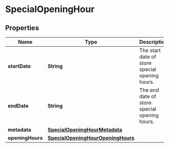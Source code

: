 

# SpecialOpeningHour


## Properties

| Name | Type | Description | Notes |
|------------ | ------------- | ------------- | -------------|
|**startDate** | **String** | The start date of store special opening hours. |  [optional] |
|**endDate** | **String** | The end date of store special opening hours. |  [optional] |
|**metadata** | [**SpecialOpeningHourMetadata**](SpecialOpeningHourMetadata.md) |  |  [optional] |
|**openingHours** | [**SpecialOpeningHourOpeningHours**](SpecialOpeningHourOpeningHours.md) |  |  [optional] |



